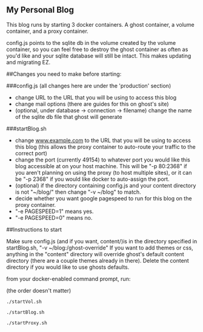 My Personal Blog
-----
This blog runs by starting 3 docker containers.  A ghost container, a volume container, and a proxy container.

config.js points to the sqlite db in the volume created by the volume container, so you can feel free to destroy the ghost container as often as you'd like and your sqlite database will still be intact. This makes updating and migrating EZ.

##Changes you need to make before starting:

###config.js
(all changes here are under the 'production' section)
- change URL to the URL that you will be using to access this blog
- change mail options (there are guides for this on ghost's site)
- (optional, under database -> connection -> filename) change the name of the sqlite db file that ghost will generate
 
###startBlog.sh
- change www.example.com to the URL that you will be using to access this blog (this allows the proxy container to auto-route your traffic to the correct port)
- change the port (currently 49154) to whatever port you would like this blog accessible at on your host machine.  This will be "-p 80:2368" if you aren't planning on using the proxy (to host multiple sites), or it can be "-p 2368" if you would like docker to auto-assign the port.
- (optional) if the directory containing config.js and your content directory is not "~/blog/" then change "-v ~/blog" to match.
- decide whether you want google pagespeed to run for this blog on the proxy container.
- "-e PAGESPEED=1" means yes.
- "-e PAGESPEED=0" means no.


##Instructions to start

Make sure config.js (and if you want, content/)is in the directory specified in startBlog.sh, "-v ~/blog:/ghost-override"
If you want to add themes or css, anything in the "content" directory will override ghost's default content directory (there are a couple themes already in there). Delete the content directory if you would like to use ghosts defaults.


from your docker-enabled command prompt, run:

(the order doesn't matter)

`./startVol.sh`

`./startBlog.sh`

`./startProxy.sh`


